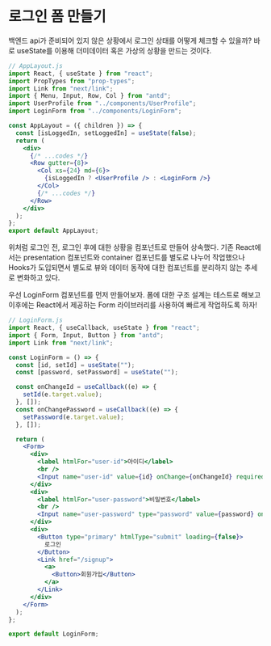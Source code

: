 ﻿# 로그인 폼 만들기

백엔드 api가 준비되어 있지 않은 상황에서 로그인 상태를 어떻게 체크할 수 있을까?
바로 useState를 이용해 더미데이터 혹은 가상의 상황을 만드는 것이다.

```jsx
// AppLayout.js
import React, { useState } from "react";
import PropTypes from "prop-types";
import Link from "next/link";
import { Menu, Input, Row, Col } from "antd";
import UserProfile from "../components/UserProfile";
import LoginForm from "../components/LoginForm";

const AppLayout = ({ children }) => {
  const [isLoggedIn, setLoggedIn] = useState(false);
  return (
    <div>
      {/* ...codes */}
      <Row gutter={8}>
        <Col xs={24} md={6}>
          {isLoggedIn ? <UserProfile /> : <LoginForm />}
        </Col>
        {/* ...codes */}
      </Row>
    </div>
  );
};
export default AppLayout;
```

위처럼 로그인 전, 로그인 후에 대한 상황을 컴포넌트로 만들어 상속했다.
기존 React에서는 presentation 컴포넌트와 container 컴포넌트를 별도로 나누어 작업했으나 Hooks가 도입되면서 별도로 뷰와 데이터 동작에 대한 컴포넌트를 분리하지 않는 추세로 변화하고 있다.

우선 LoginForm 컴포넌트를 먼저 만들어보자. 폼에 대한 구조 설계는 테스트로 해보고 이후에는 React에서 제공하는 Form 라이브러리를 사용하여 빠르게 작업하도록 하자!

```jsx
// LoginForm.js
import React, { useCallback, useState } from "react";
import { Form, Input, Button } from "antd";
import Link from "next/link";

const LoginForm = () => {
  const [id, setId] = useState("");
  const [password, setPassword] = useState("");

  const onChangeId = useCallback((e) => {
    setId(e.target.value);
  }, []);
  const onChangePassword = useCallback((e) => {
    setPassword(e.target.value);
  }, []);

  return (
    <Form>
      <div>
        <label htmlFor="user-id">아이디</label>
        <br />
        <Input name="user-id" value={id} onChange={onChangeId} required />
      </div>
      <div>
        <label htmlFor="user-password">비밀번호</label>
        <br />
        <Input name="user-password" type="password" value={password} onChange={onChangePassword} required />
      </div>
      <div>
        <Button type="primary" htmlType="submit" loading={false}>
          로그인
        </Button>
        <Link href="/signup">
          <a>
            <Button>회원가입</Button>
          </a>
        </Link>
      </div>
    </Form>
  );
};

export default LoginForm;
```
